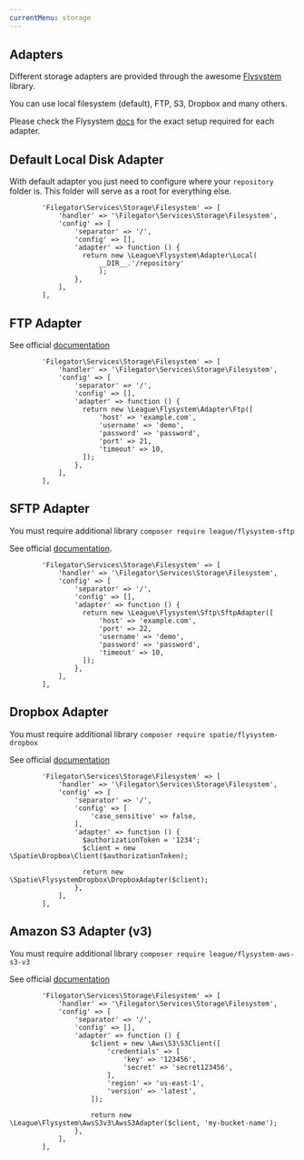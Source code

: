 ```yaml
---
currentMenu: storage
---
```


## Adapters
Different storage adapters are provided through the awesome [Flysystem](https://github.com/thephpleague/flysystem) library.

You can use local filesystem (default), FTP, S3, Dropbox and many others.

Please check the Flysystem [docs](https://github.com/thephpleague/flysystem) for the exact setup required for each adapter.

## Default Local Disk Adapter
With default adapter you just need to configure where your `repository` folder is. This folder will serve as a root for everything else.

```
        'Filegator\Services\Storage\Filesystem' => [
            'handler' => '\Filegator\Services\Storage\Filesystem',
            'config' => [
                'separator' => '/',
                'config' => [],
                'adapter' => function () {
                  return new \League\Flysystem\Adapter\Local(
                      __DIR__.'/repository'
                      );
                },
            ],
        ],

```

## FTP Adapter
See official [documentation](https://flysystem.thephpleague.com/docs/adapter/ftp/)

```
        'Filegator\Services\Storage\Filesystem' => [
            'handler' => '\Filegator\Services\Storage\Filesystem',
            'config' => [
                'separator' => '/',
                'config' => [],
                'adapter' => function () {
                  return new \League\Flysystem\Adapter\Ftp([
                      'host' => 'example.com',
                      'username' => 'demo',
                      'password' => 'password',
                      'port' => 21,
                      'timeout' => 10,
                  ]);
                },
            ],
        ],

```

## SFTP Adapter
You must require additional library `composer require league/flysystem-sftp`

See official [documentation](https://flysystem.thephpleague.com/docs/adapter/sftp/).

```
        'Filegator\Services\Storage\Filesystem' => [
            'handler' => '\Filegator\Services\Storage\Filesystem',
            'config' => [
                'separator' => '/',
                'config' => [],
                'adapter' => function () {
                  return new \League\Flysystem\Sftp\SftpAdapter([
                      'host' => 'example.com',
                      'port' => 22,
                      'username' => 'demo',
                      'password' => 'password',
                      'timeout' => 10,
                  ]);
                },
            ],
        ],

```
## Dropbox Adapter
You must require additional library `composer require spatie/flysystem-dropbox`

See official [documentation](https://flysystem.thephpleague.com/docs/adapter/dropbox/)

```
        'Filegator\Services\Storage\Filesystem' => [
            'handler' => '\Filegator\Services\Storage\Filesystem',
            'config' => [
                'separator' => '/',
                'config' => [
                    'case_sensitive' => false,
                ],
                'adapter' => function () {
                  $authorizationToken = '1234';
                  $client = new \Spatie\Dropbox\Client($authorizationToken);

                  return new \Spatie\FlysystemDropbox\DropboxAdapter($client);
                },
            ],
        ],

```

## Amazon S3 Adapter (v3)
You must require additional library `composer require league/flysystem-aws-s3-v3`

See official [documentation](https://flysystem.thephpleague.com/docs/adapter/aws-s3/)

```
        'Filegator\Services\Storage\Filesystem' => [
            'handler' => '\Filegator\Services\Storage\Filesystem',
            'config' => [
                'separator' => '/',
                'config' => [],
                'adapter' => function () {
                    $client = new \Aws\S3\S3Client([
                        'credentials' => [
                            'key' => '123456',
                            'secret' => 'secret123456',
                        ],
                        'region' => 'us-east-1',
                        'version' => 'latest',
                    ]);

                    return new \League\Flysystem\AwsS3v3\AwsS3Adapter($client, 'my-bucket-name');
                },
            ],
        ],

```
